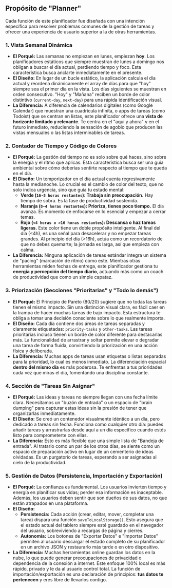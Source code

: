 ## Propósito de "Planner"

Cada función de este planificador fue diseñada con una intención específica para resolver problemas comunes de la gestión de tareas y ofrecer una experiencia de usuario superior a la de otras herramientas.

### 1. Vista Semanal Dinámica

* **El Porqué:** Las semanas no empiezan en lunes, empiezan **hoy**. Los planificadores estáticos que siempre muestran de lunes a domingo nos obligan a buscar el día actual, perdiendo tiempo y foco. Esta característica busca anclarte inmediatamente en el presente.
* **El Diseño:** En lugar de un bucle estático, la aplicación calcula el día actual y reordena dinámicamente el array de días para que "hoy" siempre sea el primer día en la vista. Los días siguientes se muestran en orden consecutivo. "Hoy" y "Mañana" reciben un borde de color distintivo (`current-day`, `next-day`) para una rápida identificación visual.
* **La Diferencia:** A diferencia de calendarios digitales (como Google Calendar) que muestran una cuadrícula infinita, o apps de tareas (como Todoist) que se centran en listas, este planificador ofrece una **vista de horizonte limitado y relevante**. Te centra en el "aquí y ahora" y en el futuro inmediato, reduciendo la sensación de agobio que producen las vistas mensuales o las listas interminables de tareas.

### 2. Contador de Tiempo y Código de Colores

* **El Porqué:** La gestión del tiempo no es solo sobre qué haces, sino sobre la energía y el ritmo que aplicas. Esta característica busca ser una guía ambiental sobre cómo deberías sentirte respecto al tiempo que te queda en el día.
* **El Diseño:** Un temporizador en el día actual cuenta regresivamente hasta la medianoche. Lo crucial es el cambio de color del texto, que no solo indica urgencia, sino que guía tu estado mental:
    * **Verde (`16-8 horas restantes`): Trabaja sin preocupación.** Hay tiempo de sobra. Es la fase de productividad sostenida.
    * **Naranja (`8-4 horas restantes`): Prioriza, tienes poco tiempo.** El día avanza. Es momento de enfocarse en lo esencial y empezar a cerrar temas.
    * **Rojo (`<4 horas o >16 horas restantes`): Descansa o haz tareas ligeras.** Este color tiene un doble propósito inteligente. Al final del día (<4h), es una señal para desacelerar y no empezar tareas grandes. Al principio del día (>16h), actúa como un recordatorio de que no debes quemarte; la jornada es larga, así que empieza con calma.
* **La Diferencia:** Ninguna aplicación de tareas estándar integra un sistema de "pacing" (marcación de ritmo) como este. Mientras otras herramientas miden fechas de entrega, este planificador gestiona tu **energía y percepción del tiempo diario**, actuando más como un coach de productividad que como un simple capataz.

### 3. Priorización (Secciones "Prioritarias" y "Todo lo demás")

* **El Porqué:** El Principio de Pareto (80/20) sugiere que no todas las tareas tienen el mismo impacto. Sin una distinción visual clara, es fácil caer en la trampa de hacer muchas tareas de bajo impacto. Esta estructura te obliga a tomar una decisión consciente sobre lo que realmente importa.
* **El Diseño:** Cada día contiene dos áreas de tareas separadas y claramente etiquetadas: `priority-tasks` y `other-tasks`. Las tareas prioritarias incluso tienen un borde de color diferente para destacarlas más. La funcionalidad de arrastrar y soltar permite elevar o degradar una tarea de forma fluida, convirtiendo la priorización en una acción física y deliberada.
* **La Diferencia:** Muchas apps de tareas usan etiquetas o listas separadas para la prioridad, lo cual es menos inmediato. La diferenciación espacial **dentro del mismo día** es más poderosa. Te enfrentas a tus prioridades cada vez que miras el día, fomentando una disciplina constante.

### 4. Sección de "Tareas Sin Asignar"

* **El Porqué:** Las ideas y tareas no siempre llegan con una fecha límite clara. Necesitamos un "buzón de entrada" o un espacio de "brain dumping" para capturar estas ideas sin la presión de tener que organizarlas inmediatamente.
* **El Diseño:** Se creó un contenedor visualmente idéntico a un día, pero dedicado a tareas sin fecha. Funciona como cualquier otro día: puedes añadir tareas y arrastrarlas desde aquí a un día específico cuando estés listo para comprometerte con ellas.
* **La Diferencia:** Esto es más flexible que una simple lista de "Bandeja de entrada". Al tratarlo como un par de los otros días, se siente como un espacio de preparación activo en lugar de un cementerio de ideas olvidadas. Es un purgatorio de tareas, esperando a ser asignadas al cielo de la productividad.

### 5. Gestión de Datos (Persistencia, Importación y Exportación)

* **El Porqué:** La confianza es fundamental. Los usuarios invierten tiempo y energía en planificar sus vidas; perder esa información es inaceptable. Además, los usuarios deben sentir que son dueños de sus datos, no que están atrapados en una plataforma.
* **El Diseño:**
    * **Persistencia:** Cada acción (crear, editar, mover, completar una tarea) dispara una función `saveToLocalStorage()`. Esto asegura que el estado actual del tablero siempre esté guardado en el navegador del usuario, sobreviviendo a recargas de página y cierres.
    * **Autonomía:** Los botones de "Exportar Datos" e "Importar Datos" permiten al usuario descargar el estado completo de su planificador en un archivo JSON y restaurarlo más tarde o en otro dispositivo.
* **La Diferencia:** Muchas herramientas online guardan los datos en la nube, lo que puede generar preocupaciones de privacidad o dependencia de la conexión a internet. Este enfoque 100% local es más rápido, privado y le da al usuario control total. La función de importación/exportación es una declaración de principios: **tus datos te pertenecen** y eres libre de llevarlos contigo.

